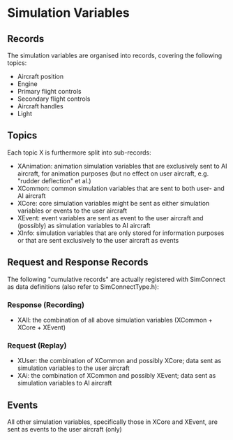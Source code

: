 # Simulation Variables

## Records
The simulation variables are organised into records, covering the following topics:

- Aircraft position
- Engine
- Primary flight controls
- Secondary flight controls
- Aircraft handles
- Light

## Topics
Each topic X is furthermore split into sub-records:

- XAnimation: animation simulation variables that are exclusively sent to AI aircraft, for animation purposes (but no effect on user aircraft, e.g. "rudder deflection" et al.)
- XCommon: common simulation variables that are sent to both user- and AI aircraft
- XCore: core simulation variables might be sent as either simulation variables or events to the user aircraft
- XEvent: event variables are sent as event to the user aircraft and (possibly) as simulation variables to AI aircraft
- XInfo: simulation variables that are only stored for information purposes or that are sent exclusively to the user aircraft as events

## Request and Response Records
The following "cumulative records" are actually registered with SimConnect as data definitions (also refer to SimConnectType.h):

### Response (Recording)
- XAll: the combination of all above simulation variables (XCommon + XCore + XEvent)

### Request (Replay)
- XUser: the combination of XCommon and possibly XCore; data sent as simulation variables to the user aircraft
- XAi: the combination of XCommon and possibly XEvent; data sent as simulation variables to AI aircraft

## Events
All other simulation variables, specifically those in XCore and XEvent, are sent as events to the user aircraft (only)
